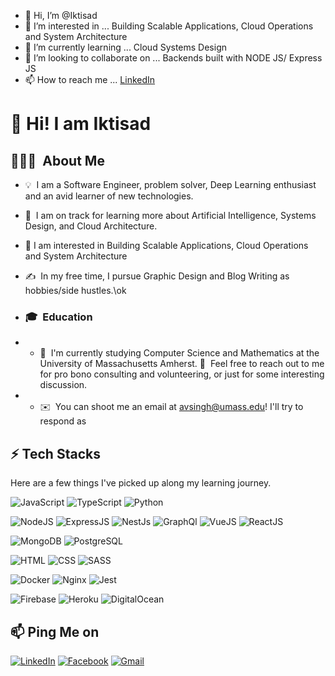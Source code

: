 - 👋 Hi, I’m @Iktisad
- 👀 I’m interested in ... Building Scalable Applications, Cloud Operations and System Architecture
- 🌱 I’m currently learning ... Cloud Systems Design
- 💞️ I’m looking to collaborate on ... Backends built with NODE JS/ Express JS 
- 📫 How to reach me ... [LinkedIn](https://www.linkedin.com/in/iktisad-rashid)

# 👋 Hi! I am Iktisad
##  👨🏻‍💻 &nbsp;About Me

- 💡 &nbsp;I am a Software Engineer, problem solver, Deep Learning enthusiast and an avid learner of new technologies.

- 🌱 &nbsp;I am on track for learning more about Artificial Intelligence, Systems Design, and Cloud Architecture.

- 👀&nbsp;I am interested in Building Scalable Applications, Cloud Operations and System Architecture
-  ✍️ &nbsp;In my free time, I pursue Graphic Design and Blog Writing as hobbies/side hustles.\ok
- ### 🎓&nbsp; Education
- - 🌱 &nbsp;I'm currently studying Computer Science and Mathematics at the University of Massachusetts Amherst.
 💬 &nbsp;Feel free to reach out to me for pro bono consulting and volunteering, or just for some interesting discussion.
- - ✉️ &nbsp;You can shoot me an email at avsingh@umass.edu! I'll try to respond as 


## ⚡ Tech Stacks

Here are a few things I've picked up along my learning journey.


  ![JavaScript](https://img.shields.io/badge/JavaScript-F7DF1E?style=for-the-badge&logo=javascript&logoColor=black) ![TypeScript](https://img.shields.io/badge/TypeScript-007ACC?style=for-the-badge&logo=typescript&logoColor=white) ![Python](https://img.shields.io/badge/python-3670A0?style=for-the-badge&logo=python&logoColor=ffdd54)
  
![NodeJS](https://img.shields.io/badge/Node.js-43853D?style=for-the-badge&logo=node.js&logoColor=white) ![ExpressJS](https://img.shields.io/badge/Express.js-404D59?style=for-the-badge) ![NestJs](https://img.shields.io/badge/nestjs-E0234E?style=for-the-badge&logo=nestjs&logoColor=white) ![GraphQl](https://img.shields.io/badge/GraphQl-E10098?style=for-the-badge&logo=graphql&logoColor=white) ![VueJS](https://img.shields.io/badge/Vue.js-35495E?style=for-the-badge&logo=vue.js&logoColor=4FC08D) ![ReactJS](https://img.shields.io/badge/React-20232A?style=for-the-badge&logo=react&logoColor=61DAFB)

 ![MongoDB](https://img.shields.io/badge/MongoDB-4EA94B?style=for-the-badge&logo=mongodb&logoColor=white) ![PostgreSQL](https://img.shields.io/badge/PostgreSQL-316192?style=for-the-badge&logo=postgresql&logoColor=white) 
 
 ![HTML](https://img.shields.io/badge/HTML5-E34F26?style=for-the-badge&logo=html5&logoColor=white) ![CSS](https://img.shields.io/badge/CSS-239120?&style=for-the-badge&logo=css3&logoColor=white) ![SASS](https://img.shields.io/badge/Sass-CC6699?style=for-the-badge&logo=sass&logoColor=white)

 ![Docker](https://img.shields.io/badge/docker%20-%230db7ed.svg?&style=for-the-badge&logo=docker&logoColor=white) ![Nginx](https://img.shields.io/badge/nginx-%23009639.svg?style=for-the-badge&logo=nginx&logoColor=white) ![Jest](https://img.shields.io/badge/-jest-%23C21325?style=for-the-badge&logo=jest&logoColor=white)
 
 ![Firebase](https://img.shields.io/badge/firebase-%23039BE5.svg?style=for-the-badge&logo=firebase) ![Heroku](https://img.shields.io/badge/heroku-%23430098.svg?style=for-the-badge&logo=heroku&logoColor=white) ![DigitalOcean](https://img.shields.io/badge/DigitalOcean-%230167ff.svg?style=for-the-badge&logo=digitalOcean&logoColor=white)


## 📫 Ping Me on
[![LinkedIn](https://img.shields.io/badge/LinkedIn-0077B5?style=for-the-badge&logo=linkedin&logoColor=white)](https://in.linkedin.com/in/rafi0x) 
[![Facebook](https://img.shields.io/badge/Facebook-%231877F2.svg?style=for-the-badge&logo=Facebook&logoColor=white)](https://facebook.com/rafiul.awal.rafi) 
[![Gmail](https://img.shields.io/badge/Gmail-D14836?style=for-the-badge&logo=gmail&logoColor=white)](mailto:rafiulawal.r@gmail.com)
<!---
Iktisad/Iktisad is a ✨ special ✨ repository because its `README.md` (this file) appears on your GitHub profile.
You can click the Preview link to take a look at your changes.
--->
